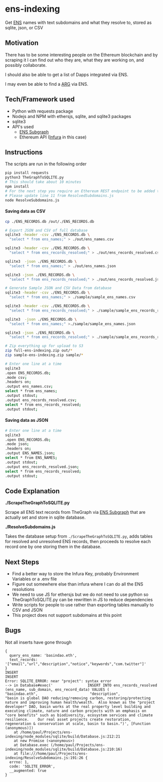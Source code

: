 # ens-indexing

Get [ENS](https://ens.domains/) names with text subdomains and what they resolve to, stored as sqlite, json, or CSV

## Motivation

There has to be some interesting people on the Ethereum blockchain and by scraping it I can find out who they are, what they are working on, and possibly collaborate.

I should also be able to get a list of Dapps integrated via ENS.

I may even be able to find a [ARG](https://www.thenewatlantis.com/publications/reality-is-just-a-game-now) via ENS.

## Tech/Framework used

* Python with requests package
* Nodejs and NPM with ethersjs, sqlite, and sqlite3 packages
* sqlite3
* API's used
  * [ENS Subgraph](https://thegraph.com/hosted-service/subgraph/ensdomains/ens)
  * Ethereum API ([Infura](https://infura.io/) in this case)

## Instructions

The scripts are run in the following order

``` bash
pip install requests
python3 TheGraphToSQLITE.py
# This should take about 10 minutes
npm install
# For the next step you require an Ethereum REST endpoint to be added to the code
# Please update line 11 from ResolvedSubdomains.js
node ResolveSubdomains.js
```

#### Saving data as CSV

``` bash
cp ./ENS_RECORDS.db /out/./ENS_RECORDS.db

# Export JSON and CSV of full database
sqlite3 -header -csv ./ENS_RECORDS.db \
  "select * from ens_names;" > ./out/ens_names.csv

sqlite3 -header -csv ./ENS_RECORDS.db \
  "select * from ens_records_resolved;" > ./out/ens_records_resolved.csv

sqlite3  -json ./ENS_RECORDS.db \
  "select * from ens_names;" > ./out/ens_names.json

sqlite3 -json ./ENS_RECORDS.db \
  "select * from ens_records_resolved;" > ./out/ens_records_resolved.json

# Generate Sample JSON and CSV Data from database
sqlite3 -header -csv ./ENS_RECORDS.db \
  "select * from ens_names;" > ./sample/sample_ens_names.csv

sqlite3 -header -csv ./ENS_RECORDS.db \
  "select * from ens_records_resolved;" > ./sample/sample_ens_records_resolved.csv

sqlite3  -json ./ENS_RECORDS.db \
  "select * from ens_names;" >./sample/sample_ens_names.json

sqlite3 -json ./ENS_RECORDS.db \
  "select * from ens_records_resolved;" > ./sample/sample_ens_records_resolved.json

# Zip everything up for upload to S3
zip full-ens-indexing.zip out/*
zip sample-ens-indexing.zip sample/*
```

``` bash
# Enter one line at a time
sqlite3
.open ENS_RECORDS.db;
.mode csv;
.headers on;
.output ens_names.csv;
select * from ens_names;
.output stdout;
.output ens_records_resolved.csv;
select * from ens_records_resolved;
.output stdout;
```

#### Saving data as JSON

``` bash
# Enter one line at a time
sqlite3
.open ENS_RECORDS.db;
.mode json;
.headers on;
.output ENS_NAMES.json;
select * from ENS_NAMES;
.output stdout;
.output ens_records_resolved.json;
select * from ens_records_resolved;
.output stdout;
```

## Code Explanation

**./ScrapeTheGraphToSQLITE.py**

Scrape all ENS text records from TheGraph via [ENS Subgraph](https://thegraph.com/hosted-service/subgraph/ensdomains/ens) that are actually set and store in sqlite database.

**./ResolveSubdomains.js**

Takes the database setup from `./ScrapeTheGraphToSQLITE.py`, adds tables for resolved and unresolved ENS records, then proceeds to resolve each record one by one storing them in the database.

## Next Steps

* Find a better way to store the Infura Key, probably Environment Variables or a .env file
* Figure out somewhere else than infura where I can do all the ENS resolutions
* We need to use JS for ethersjs but we do not need to use python so TheGraphToSQLITE.py can be rewritten in JS to reduce dependencies
* Write scripts for people to use rather than exporting tables manually to CSV and JSON
* This project does not support subdomains at this point

## Bugs

Not all inserts have gone through
```
{
  query_ens_name: 'basindao.eth',
  text_records: '["email","url","description","notice","keywords","com.twitter"]'
}
INSERT
INSERT
Error: SQLITE_ERROR: near "project": syntax error
--> in Database#exec('                INSERT INTO ens_records_resolved                     (ens_name, sub_domain, ens_record_data) VALUES (                        "basindao.eth",                        "description",                         "basin is global DAO reducing/removing carbon, restoring/protecting nature and improving human health/wealth.  Also known as the "project developer" DAO, basin works at the real property level building and executing climate, nature and carbon projects with an emphasis on "core benefits" such as biodiversity, ecosystem services and climate resilience.    Our real asset projects create restoration, regeneration & conservation at scale, basin to basin.")', [Function (anonymous)])
    at /home/paul/Projects/ens-indexing/node_modules/sqlite/build/Database.js:212:21
    at new Promise (<anonymous>)
    at Database.exec (/home/paul/Projects/ens-indexing/node_modules/sqlite/build/Database.js:210:16)
    at file:///home/paul/Projects/ens-indexing/ResolveSubdomains.js:191:26 {
  errno: 1,
  code: 'SQLITE_ERROR',
  __augmented: true
}
```
